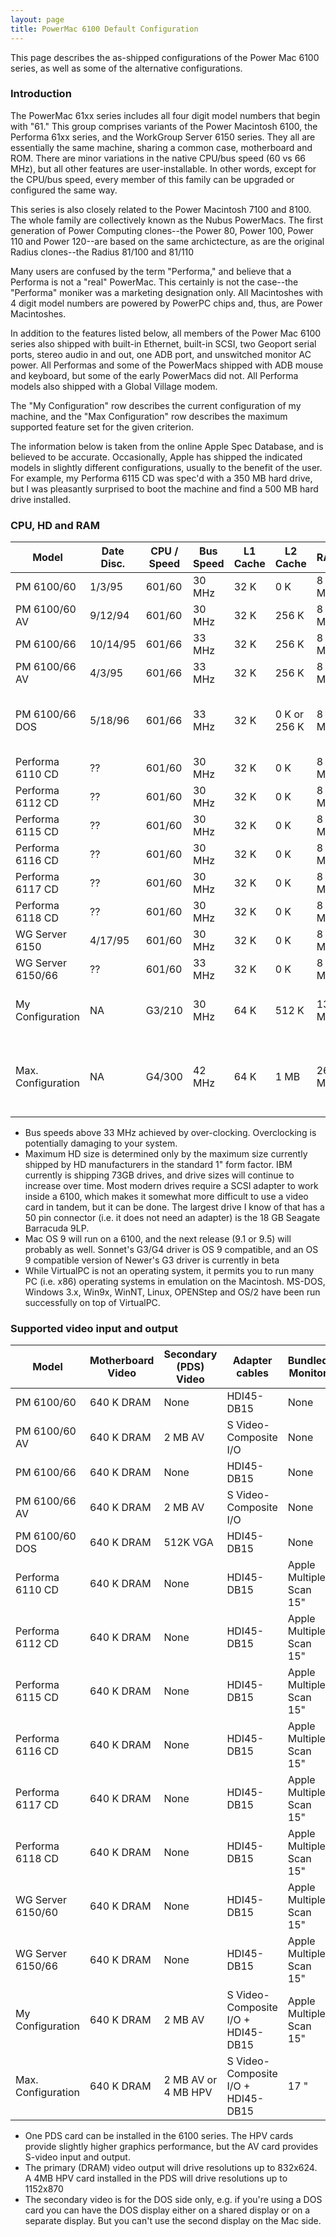 ```yaml
---
layout: page
title: PowerMac 6100 Default Configuration
---
```


This page describes the as-shipped configurations of the Power Mac 6100 series, as well as some of the alternative configurations.

### Introduction

The PowerMac 61xx series includes all four digit model numbers that begin with "61." This group comprises variants of the Power Macintosh 6100, the Performa 61xx series, and the WorkGroup Server 6150 series. They all are essentially the same machine, sharing a common case, motherboard and ROM. There are minor variations in the native CPU/bus speed (60 vs 66 MHz), but all other features are user-installable. In other words, except for the CPU/bus speed, every member of this family can be upgraded or configured the same way.

This series is also closely related to the Power Macintosh 7100 and 8100. The whole family are collectively known as the Nubus PowerMacs. The first generation of Power Computing clones--the Power 80, Power 100, Power 110 and Power 120--are based on the same archictecture, as are the original Radius clones--the Radius 81/100 and 81/110

Many users are confused by the term "Performa," and believe that a Performa is not a "real" PowerMac. This certainly is not the case--the "Performa" moniker was a marketing designation only. All Macintoshes with 4 digit model numbers are powered by PowerPC chips and, thus, are Power Macintoshes.

In addition to the features listed below, all members of the Power Mac 6100 series also shipped with built-in Ethernet, built-in SCSI, two Geoport serial ports, stereo audio in and out, one ADB port, and unswitched monitor AC power. All Performas and some of the PowerMacs shipped with ADB mouse and keyboard, but some of the early PowerMacs did not. All Performa models also shipped with a Global Village modem.

The "My Configuration" row describes the current configuration of my machine, and the "Max Configuration" row describes the maximum supported feature set for the given criterion.

The information below is taken from the online Apple Spec Database, and is believed to be accurate. Occasionally, Apple has shipped the indicated models in slightly different configurations, usually to the benefit of the user. For example, my Performa 6115 CD was spec'd with a 350 MB hard drive, but I was pleasantly surprised to boot the machine and find a 500 MB hard drive installed.

### CPU, HD and RAM

Model | Date Disc. | CPU / Speed | Bus Speed | L1 Cache | L2 Cache | RAM | HD | CD-ROM | OS
----- | ---------- | ----------- | --------- | -------- | -------- | --- | -- | ------ | --
PM 6100/60 | 1/3/95 | 601/60 | 30 MHz | 32 K | 0 K | 8 MB | 250 MB | Opt'l | Mac OS 7.1.2
PM 6100/60 AV | 9/12/94 | 601/60 | 30 MHz | 32 K | 256 K | 8 MB | 350 MB | Opt'l | Mac OS 7.1.2
PM 6100/66 | 10/14/95 | 601/66 | 33 MHz | 32 K | 256 K | 8 MB | 350 MB | Opt'l | Mac OS 7.5
PM 6100/66 AV | 4/3/95 | 601/66 | 33 MHz | 32 K | 256 K | 8 MB | 350 MB | Opt'l | Mac OS 7.5
PM 6100/66 DOS | 5/18/96 | 601/66 | 33 MHz | 32 K | 0 K or 256 K | 8 MB | 250 or 500 MB | Opt'l | Mac OS 7.5, MS-DOS 6.22
Performa 6110 CD | ?? | 601/60 | 30 MHz | 32 K | 0 K | 8 MB | 250 MB | 2x | Mac OS 7.5
Performa 6112 CD | ?? | 601/60 | 30 MHz | 32 K | 0 K | 8 MB | 250 MB | 2x | Mac OS 7.5
Performa 6115 CD | ?? | 601/60 | 30 MHz | 32 K | 0 K | 8 MB | 350 MB | 2x | Mac OS 7.5
Performa 6116 CD | ?? | 601/60 | 30 MHz | 32 K | 0 K | 8 MB | 700 MB | 2x | Mac OS 7.5.1
Performa 6117 CD | ?? | 601/60 | 30 MHz | 32 K | 0 K | 8 MB | 350 MB | 2x | Mac OS 7.5
Performa 6118 CD | ?? | 601/60 | 30 MHz | 32 K | 0 K | 8 MB | 500 MB | 2x | Mac OS 7.5
WG Server 6150 | 4/17/95 | 601/60 | 30 MHz | 32 K | 0 K | 8 MB | 500 MB | 2x | Mac OS 7.1.2
WG Server 6150/66 | ?? | 601/60 | 33 MHz | 32 K | 0 K | 8 MB | 700 MB | 2x | Mac OS 7.5
My Configuration | NA | G3/210 | 30 MHz | 64 K | 512 K | 136 MB | 4.5 GB | 2x int., 4x4x16 CD-RW ext. |	Mac OS 8.6, MkLinux DR3
Max. Configuration | NA | G4/300 | 42 MHz | 64 K | 1 MB | 264 MB | ?? | 24x | Mac OS 9.x, MkLinux DR3, Virtual PC

* Bus speeds above 33 MHz achieved by over-clocking. Overclocking is potentially damaging to your system. 
* Maximum HD size is determined only by the maximum size currently shipped by HD manufacturers in the standard 1" form factor. IBM currently is shipping 73GB drives, and drive sizes will continue to increase over time. Most modern drives require a SCSI adapter to work inside a 6100, which makes it somewhat more difficult to use a video card in tandem, but it can be done. The largest drive I know of that has a 50 pin connector (i.e. it does not need an adapter) is the 18 GB Seagate Barracuda 9LP.
* Mac OS 9 will run on a 6100, and the next release (9.1 or 9.5) will probably as well. Sonnet's G3/G4 driver is OS 9 compatible, and an OS 9 compatible version of Newer's G3 driver is currently in beta
* While VirtualPC is not an operating system, it permits you to run many PC (i.e. x86) operating systems in emulation on the Macintosh. MS-DOS, Windows 3.x, Win9x, WinNT, Linux, OPENStep and OS/2 have been run successfully on top of VirtualPC.

### Supported video input and output

Model | Motherboard Video | Secondary (PDS) Video | Adapter cables | Bundled Monitor | 2nd Monitor
----- | ----------------- | --------------------- | -------------- | --------------- | -----------
PM 6100/60 | 640 K DRAM | None | HDI45-DB15 | None | None
PM 6100/60 AV | 640 K DRAM | 2 MB AV | S Video-Composite I/O | None | None
PM 6100/66 | 640 K DRAM | None | HDI45-DB15 | None | None
PM 6100/66 AV | 640 K DRAM | 2 MB AV | S Video-Composite I/O | None | None
PM 6100/60 DOS | 640 K DRAM | 512K VGA | HDI45-DB15 | None | None
Performa 6110 CD | 640 K DRAM | None | HDI45-DB15 | Apple Multiple Scan 15" | None
Performa 6112 CD | 640 K DRAM | None | HDI45-DB15 | Apple Multiple Scan 15" | None
Performa 6115 CD | 640 K DRAM | None | HDI45-DB15 | Apple Multiple Scan 15" | None
Performa 6116 CD | 640 K DRAM | None | HDI45-DB15 | Apple Multiple Scan 15" | None
Performa 6117 CD | 640 K DRAM | None | HDI45-DB15 | Apple Multiple Scan 15" | None
Performa 6118 CD | 640 K DRAM | None | HDI45-DB15 | Apple Multiple Scan 15" | None
WG Server 6150/60 | 640 K DRAM | None | HDI45-DB15 | Apple Multiple Scan 15" | None
WG Server 6150/66 | 640 K DRAM | None | HDI45-DB15 | Apple Multiple Scan 15" | None
My Configuration | 640 K DRAM | 2 MB AV | S Video-Composite I/O + HDI45-DB15 | Apple Multiple Scan 15" | Sony 17"
Max. Configuration | 640 K DRAM | 2 MB AV or 4 MB HPV | S Video-Composite I/O + HDI45-DB15 | 17 " | 21"

* One PDS card can be installed in the 6100 series. The HPV cards provide slightly higher graphics performance, but the AV card provides S-video input and output.
* The primary (DRAM) video output will drive resolutions up to 832x624. A 4MB HPV card installed in the PDS will drive resolutions up to 1152x870
* The secondary video is for the DOS side only, e.g. if you're using a DOS card you can have the DOS display either on a shared display or on a separate display. But you can't use the second display on the Mac side.
